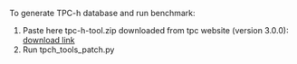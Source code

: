 To generate TPC-h database and run benchmark:

1. Paste here tpc-h-tool.zip downloaded from tpc website (version 3.0.0): [download link](http://tpc.org/tpc_documents_current_versions/download_programs/tools-download-request5.asp?bm_type=TPC-H&bm_vers=3.0.0&mode=CURRENT-ONLY "tpch tools")
2. Run tpch_tools_patch.py